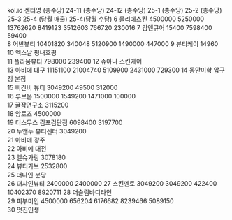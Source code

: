 kol.id	센터명	(총수당) 24-11	(총수당) 24-12	(총수당) 25-1	(총수당) 25-2	(총수당) 25-3	25-4 (당월 매출)	25-4(당월 수당)
6	믈리에스킨	4500000	5250000	13762620	8419123	3512603	766720	230016
7	캄앤큐어			15400	7598400	59400		
8	어반뷰티			10401820	340048	5120900	1490000	447000
9	뷰티케이			14960				
10	엑스날 평내호평							
11	플라움뷰티						798000	239400
12	쥬아나 스킨케어							
13	아비에 대구			11151100	21004740	5109900	2431000	729300
14	동안미학 압구정 본점							
15	비긴비 뷰티			3049200	49500	312000		
16	루브온		1500000	1549200	1471000	100000		
17	꿀잠연구소					3115200		
18	앙로즈				4500000			
19	더스무스 김포검단점				6098400	3197700		
20	두앤두 뷰티센터					3049200		
21	아비에 광주							
22	아비에 대전							
23	엘슈가링					3078180		
24	뷰티가브					2532800		
25	더나인 분당							
26	더샤인뷰티						2400000	2400000
27	스킨멘토			3049200	3049200	422400	10402370	8920711
28	더슬림바디라인							
29	피부미인	4500000	656204	6176682	8239466	5089150		
30	멋진인생							